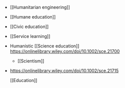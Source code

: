 - [[Humanitarian engineering]]
- [[Humane education]]
- [[Civic education]]
- [[Service learning]]
- Humanistic [[Science education]] https://onlinelibrary.wiley.com/doi/10.1002/sce.21700
	- [[Scientism]]
- https://onlinelibrary.wiley.com/doi/10.1002/sce.21715
  
  [[Education]]